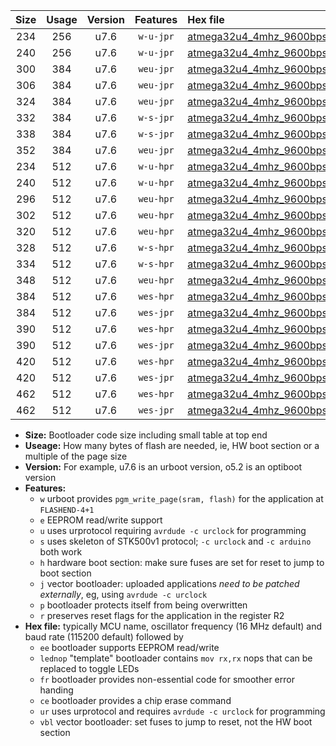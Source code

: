 |Size|Usage|Version|Features|Hex file|
|:-:|:-:|:-:|:-:|:--|
|234|256|u7.6|`w-u-jpr`|[atmega32u4_4mhz_9600bps_ur_vbl.hex](https://raw.githubusercontent.com/stefanrueger/urboot/main//atmega32u4_4mhz_9600bps_ur_vbl.hex)|
|240|256|u7.6|`w-u-jpr`|[atmega32u4_4mhz_9600bps_lednop_ur_vbl.hex](https://raw.githubusercontent.com/stefanrueger/urboot/main//atmega32u4_4mhz_9600bps_lednop_ur_vbl.hex)|
|300|384|u7.6|`weu-jpr`|[atmega32u4_4mhz_9600bps_ee_ur_vbl.hex](https://raw.githubusercontent.com/stefanrueger/urboot/main//atmega32u4_4mhz_9600bps_ee_ur_vbl.hex)|
|306|384|u7.6|`weu-jpr`|[atmega32u4_4mhz_9600bps_ee_lednop_ur_vbl.hex](https://raw.githubusercontent.com/stefanrueger/urboot/main//atmega32u4_4mhz_9600bps_ee_lednop_ur_vbl.hex)|
|324|384|u7.6|`weu-jpr`|[atmega32u4_4mhz_9600bps_ee_lednop_fr_ur_vbl.hex](https://raw.githubusercontent.com/stefanrueger/urboot/main//atmega32u4_4mhz_9600bps_ee_lednop_fr_ur_vbl.hex)|
|332|384|u7.6|`w-s-jpr`|[atmega32u4_4mhz_9600bps_vbl.hex](https://raw.githubusercontent.com/stefanrueger/urboot/main//atmega32u4_4mhz_9600bps_vbl.hex)|
|338|384|u7.6|`w-s-jpr`|[atmega32u4_4mhz_9600bps_lednop_vbl.hex](https://raw.githubusercontent.com/stefanrueger/urboot/main//atmega32u4_4mhz_9600bps_lednop_vbl.hex)|
|352|384|u7.6|`weu-jpr`|[atmega32u4_4mhz_9600bps_ee_lednop_fr_ce_ur_vbl.hex](https://raw.githubusercontent.com/stefanrueger/urboot/main//atmega32u4_4mhz_9600bps_ee_lednop_fr_ce_ur_vbl.hex)|
|234|512|u7.6|`w-u-hpr`|[atmega32u4_4mhz_9600bps_ur.hex](https://raw.githubusercontent.com/stefanrueger/urboot/main//atmega32u4_4mhz_9600bps_ur.hex)|
|240|512|u7.6|`w-u-hpr`|[atmega32u4_4mhz_9600bps_lednop_ur.hex](https://raw.githubusercontent.com/stefanrueger/urboot/main//atmega32u4_4mhz_9600bps_lednop_ur.hex)|
|296|512|u7.6|`weu-hpr`|[atmega32u4_4mhz_9600bps_ee_ur.hex](https://raw.githubusercontent.com/stefanrueger/urboot/main//atmega32u4_4mhz_9600bps_ee_ur.hex)|
|302|512|u7.6|`weu-hpr`|[atmega32u4_4mhz_9600bps_ee_lednop_ur.hex](https://raw.githubusercontent.com/stefanrueger/urboot/main//atmega32u4_4mhz_9600bps_ee_lednop_ur.hex)|
|320|512|u7.6|`weu-hpr`|[atmega32u4_4mhz_9600bps_ee_lednop_fr_ur.hex](https://raw.githubusercontent.com/stefanrueger/urboot/main//atmega32u4_4mhz_9600bps_ee_lednop_fr_ur.hex)|
|328|512|u7.6|`w-s-hpr`|[atmega32u4_4mhz_9600bps.hex](https://raw.githubusercontent.com/stefanrueger/urboot/main//atmega32u4_4mhz_9600bps.hex)|
|334|512|u7.6|`w-s-hpr`|[atmega32u4_4mhz_9600bps_lednop.hex](https://raw.githubusercontent.com/stefanrueger/urboot/main//atmega32u4_4mhz_9600bps_lednop.hex)|
|348|512|u7.6|`weu-hpr`|[atmega32u4_4mhz_9600bps_ee_lednop_fr_ce_ur.hex](https://raw.githubusercontent.com/stefanrueger/urboot/main//atmega32u4_4mhz_9600bps_ee_lednop_fr_ce_ur.hex)|
|384|512|u7.6|`wes-hpr`|[atmega32u4_4mhz_9600bps_ee.hex](https://raw.githubusercontent.com/stefanrueger/urboot/main//atmega32u4_4mhz_9600bps_ee.hex)|
|384|512|u7.6|`wes-jpr`|[atmega32u4_4mhz_9600bps_ee_vbl.hex](https://raw.githubusercontent.com/stefanrueger/urboot/main//atmega32u4_4mhz_9600bps_ee_vbl.hex)|
|390|512|u7.6|`wes-hpr`|[atmega32u4_4mhz_9600bps_ee_lednop.hex](https://raw.githubusercontent.com/stefanrueger/urboot/main//atmega32u4_4mhz_9600bps_ee_lednop.hex)|
|390|512|u7.6|`wes-jpr`|[atmega32u4_4mhz_9600bps_ee_lednop_vbl.hex](https://raw.githubusercontent.com/stefanrueger/urboot/main//atmega32u4_4mhz_9600bps_ee_lednop_vbl.hex)|
|420|512|u7.6|`wes-hpr`|[atmega32u4_4mhz_9600bps_ee_lednop_fr.hex](https://raw.githubusercontent.com/stefanrueger/urboot/main//atmega32u4_4mhz_9600bps_ee_lednop_fr.hex)|
|420|512|u7.6|`wes-jpr`|[atmega32u4_4mhz_9600bps_ee_lednop_fr_vbl.hex](https://raw.githubusercontent.com/stefanrueger/urboot/main//atmega32u4_4mhz_9600bps_ee_lednop_fr_vbl.hex)|
|462|512|u7.6|`wes-hpr`|[atmega32u4_4mhz_9600bps_ee_lednop_fr_ce.hex](https://raw.githubusercontent.com/stefanrueger/urboot/main//atmega32u4_4mhz_9600bps_ee_lednop_fr_ce.hex)|
|462|512|u7.6|`wes-jpr`|[atmega32u4_4mhz_9600bps_ee_lednop_fr_ce_vbl.hex](https://raw.githubusercontent.com/stefanrueger/urboot/main//atmega32u4_4mhz_9600bps_ee_lednop_fr_ce_vbl.hex)|

- **Size:** Bootloader code size including small table at top end
- **Useage:** How many bytes of flash are needed, ie, HW boot section or a multiple of the page size
- **Version:** For example, u7.6 is an urboot version, o5.2 is an optiboot version
- **Features:**
  + `w` urboot provides `pgm_write_page(sram, flash)` for the application at `FLASHEND-4+1`
  + `e` EEPROM read/write support
  + `u` uses urprotocol requiring `avrdude -c urclock` for programming
  + `s` uses skeleton of STK500v1 protocol; `-c urclock` and `-c arduino` both work
  + `h` hardware boot section: make sure fuses are set for reset to jump to boot section
  + `j` vector bootloader: uploaded applications *need to be patched externally*, eg, using `avrdude -c urclock`
  + `p` bootloader protects itself from being overwritten
  + `r` preserves reset flags for the application in the register R2
- **Hex file:** typically MCU name, oscillator frequency (16 MHz default) and baud rate (115200 default) followed by
  + `ee` bootloader supports EEPROM read/write
  + `lednop` "template" bootloader contains `mov rx,rx` nops that can be replaced to toggle LEDs
  + `fr` bootloader provides non-essential code for smoother error handing
  + `ce` bootloader provides a chip erase command
  + `ur` uses urprotocol and requires `avrdude -c urclock` for programming
  + `vbl` vector bootloader: set fuses to jump to reset, not the HW boot section
